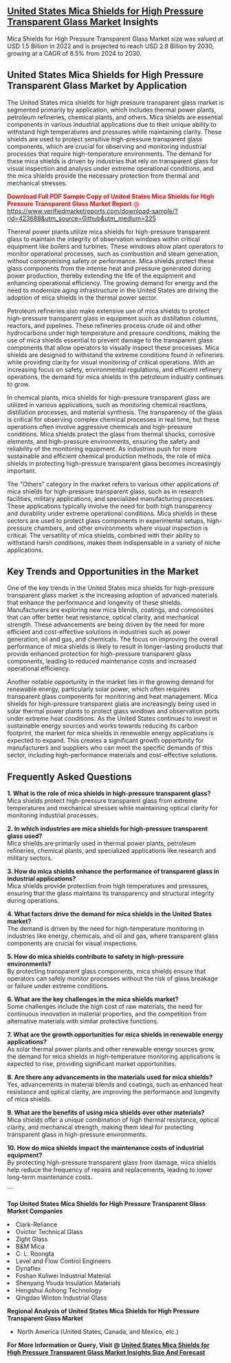 <h2><a href="https://www.verifiedmarketreports.com/download-sample/?rid=423688&amp;utm_source=Github&amp;utm_medium=225" target="_blank">United States Mica Shields for High Pressure Transparent Glass Market</a> Insights</h2><p>Mica Shields for High Pressure Transparent Glass Market size was valued at USD 1.5 Billion in 2022 and is projected to reach USD 2.8 Billion by 2030, growing at a CAGR of 8.5% from 2024 to 2030.</p><p> <h2>United States Mica Shields for High Pressure Transparent Glass Market by Application</h2> <p>The United States mica shields for high pressure transparent glass market is segmented primarily by application, which includes thermal power plants, petroleum refineries, chemical plants, and others. Mica shields are essential components in various industrial applications due to their unique ability to withstand high temperatures and pressures while maintaining clarity. These shields are used to protect sensitive high-pressure transparent glass components, which are crucial for observing and monitoring industrial processes that require high-temperature environments. The demand for these mica shields is driven by industries that rely on transparent glass for visual inspection and analysis under extreme operational conditions, and the mica shields provide the necessary protection from thermal and mechanical stresses.</p> <p><p><span class=""><span style="color: #ff0000;"><strong>Download Full PDF Sample Copy of United States Mica Shields for High Pressure Transparent Glass Market Report</strong> @ </span><a href="https://www.verifiedmarketreports.com/download-sample/?rid=423688&amp;utm_source=Github&amp;utm_medium=225" target="_blank">https://www.verifiedmarketreports.com/download-sample/?rid=423688&amp;utm_source=Github&amp;utm_medium=225</a></span></p></p> <p>Thermal power plants utilize mica shields for high-pressure transparent glass to maintain the integrity of observation windows within critical equipment like boilers and turbines. These windows allow plant operators to monitor operational processes, such as combustion and steam generation, without compromising safety or performance. Mica shields protect these glass components from the intense heat and pressure generated during power production, thereby extending the life of the equipment and enhancing operational efficiency. The growing demand for energy and the need to modernize aging infrastructure in the United States are driving the adoption of mica shields in the thermal power sector.</p> <p>Petroleum refineries also make extensive use of mica shields to protect high-pressure transparent glass in equipment such as distillation columns, reactors, and pipelines. These refineries process crude oil and other hydrocarbons under high temperature and pressure conditions, making the use of mica shields essential to prevent damage to the transparent glass components that allow operators to visually inspect these processes. Mica shields are designed to withstand the extreme conditions found in refineries while providing clarity for visual monitoring of critical operations. With an increasing focus on safety, environmental regulations, and efficient refinery operations, the demand for mica shields in the petroleum industry continues to grow.</p> <p>In chemical plants, mica shields for high-pressure transparent glass are utilized in various applications, such as monitoring chemical reactions, distillation processes, and material synthesis. The transparency of the glass is critical for observing complex chemical processes in real time, but these operations often involve aggressive chemicals and high-pressure conditions. Mica shields protect the glass from thermal shocks, corrosive elements, and high-pressure environments, ensuring the safety and reliability of the monitoring equipment. As industries push for more sustainable and efficient chemical production methods, the role of mica shields in protecting high-pressure transparent glass becomes increasingly important.</p> <p>The "Others" category in the market refers to various other applications of mica shields for high-pressure transparent glass, such as in research facilities, military applications, and specialized manufacturing processes. These applications typically involve the need for both high transparency and durability under extreme operational conditions. Mica shields in these sectors are used to protect glass components in experimental setups, high-pressure chambers, and other environments where visual inspection is critical. The versatility of mica shields, combined with their ability to withstand harsh conditions, makes them indispensable in a variety of niche applications.</p> <h2>Key Trends and Opportunities in the Market</h2> <p>One of the key trends in the United States mica shields for high-pressure transparent glass market is the increasing adoption of advanced materials that enhance the performance and longevity of these shields. Manufacturers are exploring new mica blends, coatings, and composites that can offer better heat resistance, optical clarity, and mechanical strength. These advancements are being driven by the need for more efficient and cost-effective solutions in industries such as power generation, oil and gas, and chemicals. The focus on improving the overall performance of mica shields is likely to result in longer-lasting products that provide enhanced protection for high-pressure transparent glass components, leading to reduced maintenance costs and increased operational efficiency.</p> <p>Another notable opportunity in the market lies in the growing demand for renewable energy, particularly solar power, which often requires transparent glass components for monitoring and heat management. Mica shields for high-pressure transparent glass are increasingly being used in solar thermal power plants to protect glass windows and observation ports under extreme heat conditions. As the United States continues to invest in sustainable energy sources and works towards reducing its carbon footprint, the market for mica shields in renewable energy applications is expected to expand. This creates a significant growth opportunity for manufacturers and suppliers who can meet the specific demands of this sector, including high-performance materials and cost-effective solutions.</p> <h2>Frequently Asked Questions</h2> <p><strong>1. What is the role of mica shields in high-pressure transparent glass?</strong><br> Mica shields protect high-pressure transparent glass from extreme temperatures and mechanical stresses while maintaining optical clarity for monitoring industrial processes.</p> <p><strong>2. In which industries are mica shields for high-pressure transparent glass used?</strong><br> Mica shields are primarily used in thermal power plants, petroleum refineries, chemical plants, and specialized applications like research and military sectors.</p> <p><strong>3. How do mica shields enhance the performance of transparent glass in industrial applications?</strong><br> Mica shields provide protection from high temperatures and pressures, ensuring that the glass maintains its transparency and structural integrity during operations.</p> <p><strong>4. What factors drive the demand for mica shields in the United States market?</strong><br> The demand is driven by the need for high-temperature monitoring in industries like energy, chemicals, and oil and gas, where transparent glass components are crucial for visual inspections.</p> <p><strong>5. How do mica shields contribute to safety in high-pressure environments?</strong><br> By protecting transparent glass components, mica shields ensure that operators can safely monitor processes without the risk of glass breakage or failure under extreme conditions.</p> <p><strong>6. What are the key challenges in the mica shields market?</strong><br> Some challenges include the high cost of raw materials, the need for continuous innovation in material properties, and the competition from alternative materials with similar protective functions.</p> <p><strong>7. What are the growth opportunities for mica shields in renewable energy applications?</strong><br> As solar thermal power plants and other renewable energy sources grow, the demand for mica shields in high-temperature monitoring applications is expected to rise, providing significant market opportunities.</p> <p><strong>8. Are there any advancements in the materials used for mica shields?</strong><br> Yes, advancements in material blends and coatings, such as enhanced heat resistance and optical clarity, are improving the performance and longevity of mica shields.</p> <p><strong>9. What are the benefits of using mica shields over other materials?</strong><br> Mica shields offer a unique combination of high thermal resistance, optical clarity, and mechanical strength, making them ideal for protecting transparent glass in high-pressure environments.</p> <p><strong>10. How do mica shields impact the maintenance costs of industrial equipment?</strong><br> By protecting high-pressure transparent glass from damage, mica shields help reduce the frequency of repairs and replacements, leading to lower long-term maintenance costs.</p> ```</p><p><strong>Top United States Mica Shields for High Pressure Transparent Glass Market Companies</strong></p><div data-test-id=""><p><li>Clark-Reliance</li><li> Ovictor Technical Glass</li><li> Zight Glass</li><li> B&M Mica</li><li> C. L. Roongta</li><li> Level and Flow Control Engineers</li><li> Dynaflex</li><li> Foshan Kuliwei Industrial Material</li><li> Shenyang Youda Insulation Materials</li><li> Hengshui Aohong Technology</li><li> Qingdao Winton Industrial Glass</li></p><div><strong>Regional Analysis of&nbsp;United States Mica Shields for High Pressure Transparent Glass Market</strong></div><ul><li dir="ltr"><p dir="ltr">North America&nbsp;(United States, Canada, and Mexico, etc.)</p></li></ul><p><strong>For More Information or Query, Visit @&nbsp;</strong><strong><a href="https://www.verifiedmarketreports.com/product/mica-shields-for-high-pressure-transparent-glass-market/?utm_source=Github&amp;utm_medium=225" target="_blank">United States Mica Shields for High Pressure Transparent Glass Market Insights Size And Forecast</a></strong></p></div>
